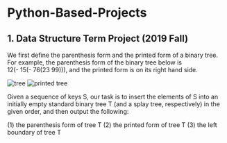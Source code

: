 # Python-Based-Projects

## 1. Data Structure Term Project (2019 Fall)

We first define the parenthesis form and the printed form of a binary tree. For example, the parenthesis form of the binary tree below is <br /> 12(- 15(- 76(23 99))), and the printed form is on its right hand side.

![tree](https://user-images.githubusercontent.com/55181957/98544223-a6160380-22ce-11eb-971a-e24c0f5e7a34.png)  ![printed tree](https://user-images.githubusercontent.com/55181957/98546181-83d1b500-22d1-11eb-8d10-fd34e24966c5.png)

Given a sequence of keys S, our task is to insert the elements of S into an initially empty standard binary tree T (and a splay tree, respectively) in the given order, and then output the following:

  (1) the parenthesis form of tree T
  (2) the printed form of tree T
  (3) the left boundary of tree T
